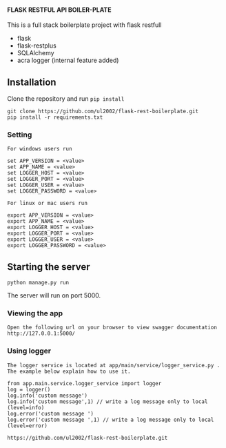 #### FLASK RESTFUL API BOILER-PLATE 

This is a full stack boilerplate project with flask restfull

+ flask
+ flask-restplus
+ SQLAlchemy
+ acra logger (internal feature added)

## Installation

Clone the repository and run `pip install`

```
git clone https://github.com/ul2002/flask-rest-boilerplate.git
pip install -r requirements.txt

```


### Setting ###

    For windows users run 

    set APP_VERSION = <value>
    set APP_NAME = <value>
    set LOGGER_HOST = <value>
    set LOGGER_PORT = <value>
    set LOGGER_USER = <value>
    set LOGGER_PASSWORD = <value>

    For linux or mac users run 

    export APP_VERSION = <value>
    export APP_NAME = <value>
    export LOGGER_HOST = <value>
    export LOGGER_PORT = <value>
    export LOGGER_USER = <value>
    export LOGGER_PASSWORD = <value>


## Starting the server

```
python manage.py run
```

The server will run on port 5000. 

### Viewing the app ###

    Open the following url on your browser to view swagger documentation
    http://127.0.0.1:5000/

### Using logger ####

    The logger service is located at app/main/service/logger_service.py .
    The example below explain how to use it.

    from app.main.service.logger_service import logger
    log = logger()
    log.info('custom message')
    log.info('custom message',1) // write a log message only to local (level=info)
    log.error('custom message ')
    log.error('custom message ',1) // write a log message only to local (level=error)

```
https://github.com/ul2002/flask-rest-boilerplate.git
```
